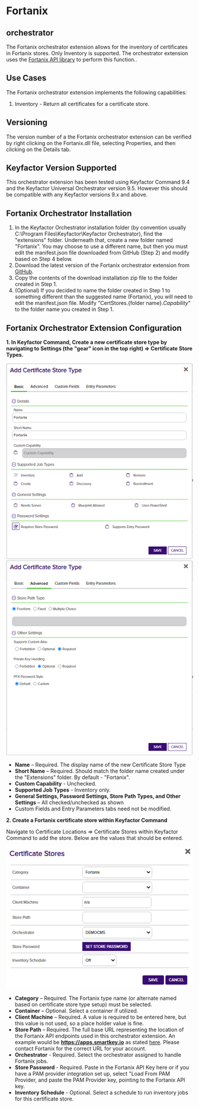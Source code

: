 # Fortanix
## orchestrator

The Fortanix orchestrator extension allows for the inventory of certificates in Fortanix stores. Only Inventory is supported. The orchestrator extension uses the [Fortanix API library](https://www.fortanix.com/api/dsm/) to perform this function..

<!-- add integration specific information below -->

## Use Cases

The Fortanix orchestrator extension implements the following capabilities:
1. Inventory - Return all certificates for a certificate store.

## Versioning

The version number of a the Fortanix orchestrator extension can be verified by right clicking on the Fortanix.dll file, selecting Properties, and then clicking on the Details tab.

## Keyfactor Version Supported

This orchestrator extension has been tested using Keyfactor Command 9.4 and the Keyfactor Universal Orchestrator version 9.5.  However this should be compatible with any Keyfactor versions 9.x and above. 


## Fortanix Orchestrator Installation

1. In the Keyfactor Orchestrator installation folder (by convention usually C:\Program Files\Keyfactor\Keyfactor Orchestrator), find the "extensions" folder. Underneath that, create a new folder named "Fortanix".  You may choose to use a different name, but then you must edit the manifest.json file downloaded from GitHub (Step 2) and modify based on Step 4 below.
2. Download the latest version of the Fortanix orchestrator extension from [GitHub](https://github.com/Keyfactor/fortanix-orchestrator).
3. Copy the contents of the download installation zip file to the folder created in Step 1.
4. (Optional) If you decided to name the folder created in Step 1 to something different than the suggested name (Fortanix), you will need to edit the manifest.json file.  Modify "CertStores.{folder name}.*Capability*" to the folder name you created in Step 1.


## Fortanix Orchestrator Extension Configuration

**1. In Keyfactor Command, Create a new certificate store type by navigating to Settings (the "gear" icon in the top right) => Certificate Store Types.**

![](images/image1.png)
![](images/image2.png)

- **Name** – Required. The display name of the new Certificate Store Type
- **Short Name** – Required. Should match the folder name created under the "Extensions" folder.  By default - "Fortanix".
- **Custom Capability** - Unchecked.
- **Supported Job Types** - Inventory only. 
- **General Settings, Password Settings, Store Path Types, and Other Settings** – All checked/unchecked as shown
- Custom Fields and Entry Parameters tabs need not be modified.

**2. Create a Fortanix certificate store within Keyfactor Command**

Navigate to Certificate Locations => Certificate Stores within Keyfactor Command to add the store. Below are the values that should be entered.

![](images/image3.png)

- **Category** – Required. The Fortanix type name (or alternate named based on certificate store type setup) must be selected.
- **Container** – Optional. Select a container if utilized.
- **Client Machine** – Required. A value is required to be entered here, but this value is not used, so a place holder value is fine.
- **Store Path** – Required. The full base URL representing the location of the Fortanix API endpoints used in this orchestrator extension.  An example would be **https://apps.smartkey.io** as stated [here](https://www.fortanix.com/fortanix-restful-api-references/dsm).  Please contact Fortanix for the correct URL for your account.
- **Orchestrator** - Required. Select the orchestrator assigned to handle Fortanix jobs.
- **Store Password** - Required. Paste in the Fortanix API Key here or if you have a PAM provider integration set up, select "Load From PAM Provider, and paste the PAM Provider key, pointing to the Fortanix API key.
- **Inventory Schedule** - Optional. Select a schedule to run inventory jobs for this certificate store.
